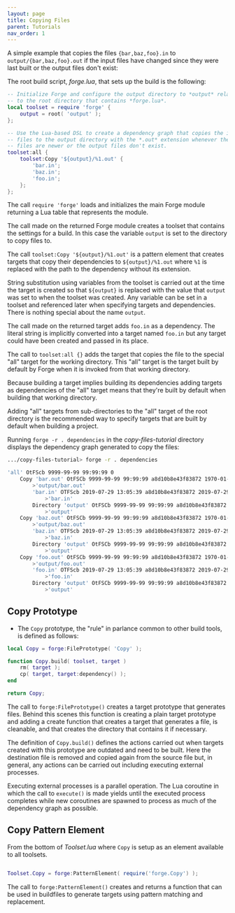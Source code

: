 ```yaml
---
layout: page
title: Copying Files
parent: Tutorials
nav_order: 1
---
```


A simple example that copies the files `{bar,baz,foo}.in` to `output/{bar,baz,foo}.out` if the input files have changed since they were last built or the output files don't exist:

The root build script, *forge.lua*, that sets up the build is the following:

~~~lua
-- Initialize Forge and configure the output directory to *output* relative
-- to the root directory that contains *forge.lua*.
local toolset = require 'forge' {
    output = root( 'output' );
};

-- Use the Lua-based DSL to create a dependency graph that copies the input
-- files to the output directory with the *.out* extension whenever the input
-- files are newer or the output files don't exist.
toolset:all {
    toolset:Copy '${output}/%1.out' {
        'bar.in';
        'baz.in';
        'foo.in';
    };    
};
~~~

The call `require 'forge'` loads and initializes the main Forge module returning a Lua table that represents the module.

The call made on the returned Forge module creates a toolset that contains the settings for a build.  In this case the variable `output` is set to the directory to copy files to.

The call `toolset:Copy '${output}/%1.out'` is a pattern element that creates targets that copy their dependencies to `${output}/%1.out` where `%1` is replaced with the path to the dependency without its extension.

String substitution using variables from the toolset is carried out at the time the target is created so that `${output}` is replaced with the value that `output` was set to when the toolset was created.  Any variable can be set in a toolset and referenced later when specifying targets and dependencies.  There is nothing special about the name `output`.

The call made on the returned target adds `foo.in` as a dependency.  The literal string is implicitly converted into a target named `foo.in` but any target could have been created and passed in its place.

The call to `toolset:all {}` adds the target that copies the file to the special "all" target for the working directory.  This "all" target is the target built by default by Forge when it is invoked from that working directory.

Because building a target implies building its dependencies adding targets as dependencies of the "all" target means that they're built by default when building that working directory.

Adding "all" targets from sub-directories to the "all" target of the root directory is the recommended way to specify targets that are built by default when building a project.

Running `forge -r . dependencies` in the *copy-files-tutorial* directory displays the dependency graph generated to copy the files:

~~~bash
.../copy-files-tutorial> forge -r . dependencies 

'all' OtFScb 9999-99-99 99:99:99 0 
    Copy 'bar.out' OtFSCb 9999-99-99 99:99:99 a8d10b8e43f83872 1970-01-01 12:00:00
        >'output/bar.out'
        'bar.in' OTFScb 2019-07-29 13:05:39 a8d10b8e43f83872 2019-07-29 13:05:39
            >'bar.in'
        Directory 'output' OtFSCb 9999-99-99 99:99:99 a8d10b8e43f83872 *1970-01-01 12:00:00
            >'output'
    Copy 'baz.out' OtFSCb 9999-99-99 99:99:99 a8d10b8e43f83872 1970-01-01 12:00:00
        >'output/baz.out'
        'baz.in' OTFScb 2019-07-29 13:05:39 a8d10b8e43f83872 2019-07-29 13:05:39
            >'baz.in'
        Directory 'output' OtFSCb 9999-99-99 99:99:99 a8d10b8e43f83872 *1970-01-01 12:00:00
            >'output'
    Copy 'foo.out' OtFSCb 9999-99-99 99:99:99 a8d10b8e43f83872 1970-01-01 12:00:00
        >'output/foo.out'
        'foo.in' OTFScb 2019-07-29 13:05:39 a8d10b8e43f83872 2019-07-29 13:05:39
            >'foo.in'
        Directory 'output' OtFSCb 9999-99-99 99:99:99 a8d10b8e43f83872 *1970-01-01 12:00:00
            >'output'
~~~

## Copy Prototype

- The `Copy` prototype, the "rule" in parlance common to other build tools, is defined as follows:

~~~lua
local Copy = forge:FilePrototype( 'Copy' );

function Copy.build( toolset, target )
    rm( target );
    cp( target, target:dependency() );
end

return Copy;
~~~

The call to `forge:FilePrototype()` creates a target prototype that generates files.  Behind this scenes this function is creating a plain target prototype and adding a create function that creates a target that generates a file, is cleanable, and that creates the directory that contains it if necessary.

The definition of `Copy.build()` defines the actions carried out when targets created with this prototype are outdated and need to be built.  Here the destination file is removed and copied again from the source file but, in general, any actions can be carried out including executing external processes.

Executing external processes is a parallel operation.  The Lua coroutine in which the call to `execute()` is made yields until the executed process completes while new coroutines are spawned to process as much of the dependency graph as possible.

## Copy Pattern Element

From the bottom of *Toolset.lua* where `Copy` is setup as an element available to all toolsets.

~~~lua

Toolset.Copy = forge:PatternElement( require('forge.Copy') );

~~~

The call to `forge:PatternElement()` creates and returns a function that can be used in buildfiles to generate targets using pattern matching and replacement.
